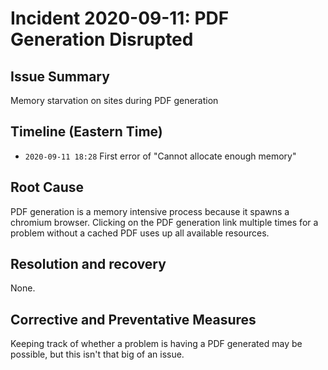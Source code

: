 # Incident 2020-09-11: PDF Generation Disrupted

## Issue Summary
Memory starvation on sites during PDF generation

## Timeline (Eastern Time)
- `2020-09-11 18:28` First error of "Cannot allocate enough memory"

## Root Cause
PDF generation is a memory intensive process because it spawns a chromium browser. Clicking on the PDF generation link multiple times for a problem without a cached PDF uses up all available resources.

## Resolution and recovery
None.

## Corrective and Preventative Measures
Keeping track of whether a problem is having a PDF generated may be possible, but this isn't that big of an issue.

